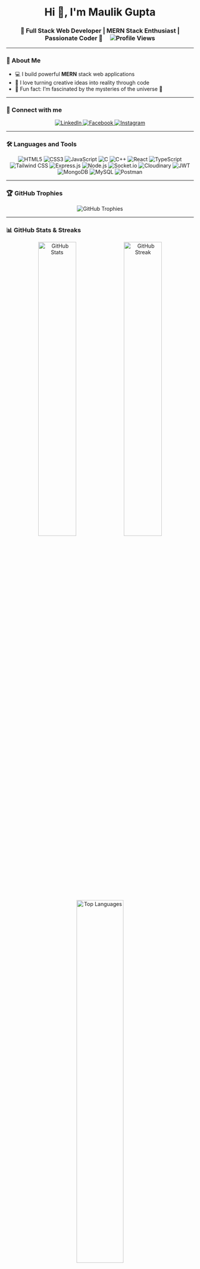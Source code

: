 <h1 align="center">
  Hi 👋, I'm 
  <span>
    Maulik Gupta
  </span>
</h1>

<h3 align="center">
  🚀 Full Stack Web Developer | MERN Stack Enthusiast | Passionate Coder 🚀
  &nbsp;&nbsp;&nbsp;
  <img src="https://komarev.com/ghpvc/?username=maulikgupta27&style=flat-square&color=blue" alt="Profile Views" />
</h3>

---

### 🌟 About Me

- 💻 I build powerful **MERN** stack web applications  
- 🚀 I love turning creative ideas into reality through code  
- 🧩 Fun fact: I’m fascinated by the mysteries of the universe 🌌

---

### 🔗 Connect with me

<p align="center">
  <a href="https://linkedin.com/in/guptamaulik27" target="_blank">
    <img src="https://img.shields.io/badge/LinkedIn-0077B5?style=for-the-badge&logo=linkedin&logoColor=white" alt="LinkedIn" />
  </a>
  <a href="https://fb.com/maulikg27" target="_blank">
    <img src="https://img.shields.io/badge/Facebook-1877F2?style=for-the-badge&logo=facebook&logoColor=white" alt="Facebook" />
  </a>
  <a href="https://instagram.com/_maulikgupta" target="_blank">
    <img src="https://img.shields.io/badge/Instagram-E4405F?style=for-the-badge&logo=instagram&logoColor=white" alt="Instagram" />
  </a>
</p>

---

### 🛠️ Languages and Tools

<p align="center">
  <img src="https://img.shields.io/badge/HTML5-E34F26?style=for-the-badge&logo=html5&logoColor=white" alt="HTML5"/>
  <img src="https://img.shields.io/badge/CSS3-1572B6?style=for-the-badge&logo=css3&logoColor=white" alt="CSS3"/>
  <img src="https://img.shields.io/badge/JavaScript-F7DF1E?style=for-the-badge&logo=javascript&logoColor=black" alt="JavaScript"/>
  <img src="https://img.shields.io/badge/C-00599C?style=for-the-badge&logo=c&logoColor=white" alt="C"/>
  <img src="https://img.shields.io/badge/C++-00599C?style=for-the-badge&logo=c%2B%2B&logoColor=white" alt="C++"/>
  <img src="https://img.shields.io/badge/React-20232A?style=for-the-badge&logo=react&logoColor=61DAFB" alt="React"/>
  <img src="https://img.shields.io/badge/TypeScript-3178C6?style=for-the-badge&logo=typescript&logoColor=white" alt="TypeScript"/>
  <img src="https://img.shields.io/badge/Tailwind_CSS-38B2AC?style=for-the-badge&logo=tailwind-css&logoColor=white" alt="Tailwind CSS"/>
  <img src="https://img.shields.io/badge/Express.js-000000?style=for-the-badge&logo=express&logoColor=white" alt="Express.js"/>
  <img src="https://img.shields.io/badge/Node.js-339933?style=for-the-badge&logo=nodedotjs&logoColor=white" alt="Node.js"/>
  <img src="https://img.shields.io/badge/Socket.io-010101?style=for-the-badge&logo=socketdotio&logoColor=white" alt="Socket.io"/>
  <img src="https://img.shields.io/badge/Cloudinary-3448C5?style=for-the-badge&logo=cloudinary&logoColor=white" alt="Cloudinary"/>
  <img src="https://img.shields.io/badge/JWT-000000?style=for-the-badge&logo=jsonwebtokens&logoColor=white" alt="JWT"/>
  <img src="https://img.shields.io/badge/MongoDB-47A248?style=for-the-badge&logo=mongodb&logoColor=white" alt="MongoDB"/>
  <img src="https://img.shields.io/badge/MySQL-4479A1?style=for-the-badge&logo=mysql&logoColor=white" alt="MySQL"/>
  <img src="https://img.shields.io/badge/Postman-FF6C37?style=for-the-badge&logo=postman&logoColor=white" alt="Postman"/>
</p>

---

### 🏆 GitHub Trophies

<p align="center">
  <img src="https://github-profile-trophy.vercel.app/?username=maulikgupta27&theme=radical&no-frame=true&no-bg=true" alt="GitHub Trophies"/>
</p>

---

### 📊 GitHub Stats & Streaks

<p align="center">
  <img src="https://github-readme-stats.vercel.app/api?username=maulikgupta27&show_icons=true&locale=en&theme=radical" alt="GitHub Stats" width="45%"/>
  <img src="https://github-readme-streak-stats.herokuapp.com/?user=maulikgupta27&theme=radical" alt="GitHub Streak" width="45%"/>
</p>

<p align="center">
  <img src="https://github-readme-stats.vercel.app/api/top-langs?username=maulikgupta27&show_icons=true&locale=en&layout=compact&theme=radical" alt="Top Languages" width="50%"/>
</p>

---

### 💬 Quote of the Day

<p align="center">
  <em>"Code is like humor. When you have to explain it, it’s bad." – Cory House</em>
</p>
